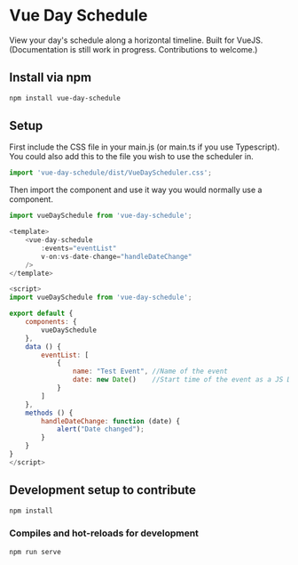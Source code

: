 # Vue Day Schedule
View your day's schedule along a horizontal timeline. Built for VueJS. (Documentation is still work in progress. Contributions to welcome.)


## Install via npm
```bash
npm install vue-day-schedule
```

## Setup 
First include the CSS file in your main.js (or main.ts if you use Typescript). You could also add this to the file you wish to use the scheduler in.

```js
import 'vue-day-schedule/dist/VueDayScheduler.css';
```

Then import the component and use it way you would normally use a component.

```js
import vueDaySchedule from 'vue-day-schedule';

<template>
    <vue-day-schedule 
        :events="eventList"
        v-on:vs-date-change="handleDateChange"
    />
</template>

<script>
import vueDaySchedule from 'vue-day-schedule';

export default {
    components: {
        vueDaySchedule
    },
    data () {
        eventList: [
            {
                name: "Test Event", //Name of the event
                date: new Date()    //Start time of the event as a JS Date object
            }
        ]
    },
    methods () {
        handleDateChange: function (date) {
            alert("Date changed");
        }
    }
}
</script>

```



## Development setup to contribute
```bash
npm install
```

### Compiles and hot-reloads for development
```bash
npm run serve
```
